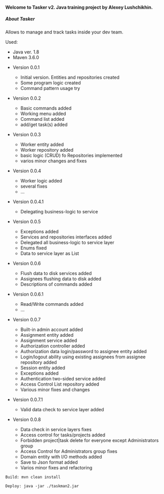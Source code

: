 #### Welcome to **Tasker v2**. Java training project by Alexey Lushchikhin.

##### **About Tasker**

Allows to manage and track tasks inside your dev team.

Used:
- Java ver. 1.8
- Maven 3.6.0

* Version 0.0.1
    * Initial version. Entities and repositories created
    * Some program logic created
    * Command pattern usage try

* Version 0.0.2
    * Basic commands added
    * Working menu added
    * Command list added
    * add/get task(s) added

* Version 0.0.3
    * Worker entity added
    * Worker repository added
    * basic logic (CRUD) fo Repositories implemented
    * varios minor changes and fixes

* Version 0.0.4
    * Worker logic added
    * several fixes
    * ...    

* Version 0.0.4.1
    * Delegating business-logic to service

* Version 0.0.5
    * Exceptions added
    * Services and repositories interfaces added
    * Delegated all business-logic to service layer
    * Enums fixed
    * Data to service layer as List

* Version 0.0.6
    * Flush data to disk services added
    * Assignees flushing data to disk added
    * Descriptions of commands added

* Version 0.0.6.1
    * Read/Write commands added
    * ...

* Version 0.0.7
    * Built-in admin account added
    * Assignment entity added
    * Assignment service added
    * Authorization controller added
    * Authorization data login/password to assignee entity added
    * Login/logout ability using existing assignees from assignee repository added
    * Session entity added
    * Exceptions added
    * Authentication two-sided service added
    * Access Control List repository added
    * Various minor fixes and changes

* Version 0.0.7.1
    * Valid data check to service layer added
    
* Version 0.0.8
    * Data check in service layers fixes
    * Access control for tasks/projects added
    * Forbidden project|task delete for everyone except Administrators group
    * Access Control for Administrators group fixes
    * Domain entity with I/O methods added
    * Save to Json format added
    * Varios minor fixes and refactoring
    
```
Build: mvn clean install 
```
```
Deploy: java -jar ./taskman2.jar
```